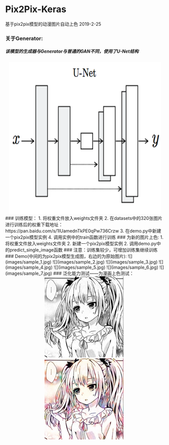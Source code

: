 # Pix2Pix-Keras
基于pix2pix模型的动漫图片自动上色 2019-2-25
### 关于Generator:
##### 该模型的生成器与Generator与普通的GAN不同，使用了U-Net结构
<div align="center">
  <img src="images/U_Net.jpg" height="480" width="480" >
</div>
### 训练模型：
1. 将权重文件放入weights文件夹
2. 在datasets中的320张图片进行训练后的权重下载地址：https://pan.baidu.com/s/1IUamednTkPE0qPw736Crzw
3. 在demo.py中新建一个pix2pix模型实例
4. 调用实例中的train函数进行训练
### 为新的图片上色:
1. 将权重文件放入weights文件夹
2. 新建一个pix2pix模型实例
2. 调用demo.py中的predict_single_image函数
### 注意：训练集较少，可增加训练集继续训练
### Demo(中间的为pix2pix模型生成图，右边的为原始图片):
![](images/sample_1.jpg)
![](images/sample_2.jpg)
![](images/sample_3.jpg)
![](images/sample_4.jpg)
![](images/sample_5.jpg)
![](images/sample_6.jpg)
![](images/sample_7.jpg)
### 泛化能力测试——为漫画上色测试：
<div align="center">
  <img src="images/test_1.jpg" height="256" width="256" >
  <img src="images/generate_test_1.jpg" height="256" width="256" >
</div>

